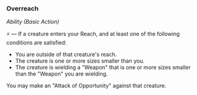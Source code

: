 ### Overreach
*Ability (Basic Action)*  

⚡ — If a creature enters your Reach, and at least one of the following conditions are satisfied:
* You are outside of that creature's reach.
* The creature is one or more sizes smaller than you.
* The creature is wielding a "Weapon" that is one or more sizes smaller than the "Weapon" you are wielding.

You may make an "Attack of Opportunity" against that creature.
